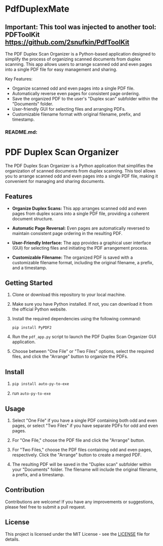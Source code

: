 # PdfDuplexMate
## Important: This tool was injected to another tool: PDFToolKit https://github.com/2snufkin/PdfToolKit
The PDF Duplex Scan Organizer is a Python-based application designed to simplify the process of organizing scanned documents from duplex scanning. This app allows users to arrange scanned odd and even pages into a single PDF file for easy management and sharing.

Key Features:
- Organize scanned odd and even pages into a single PDF file.
- Automatically reverse even pages for consistent page ordering.
- Save the organized PDF to the user's "Duplex scan" subfolder within the "Documents" folder.
- User-friendly GUI for selecting files and arranging PDFs.
- Customizable filename format with original filename, prefix, and timestamp.

### README.md:

# PDF Duplex Scan Organizer

The PDF Duplex Scan Organizer is a Python application that simplifies the organization of scanned documents from duplex scanning. This tool allows you to arrange scanned odd and even pages into a single PDF file, making it convenient for managing and sharing documents.

## Features

- **Organize Duplex Scans:** This app arranges scanned odd and even pages from duplex scans into a single PDF file, providing a coherent document structure.

- **Automatic Page Reversal:** Even pages are automatically reversed to maintain consistent page ordering in the resulting PDF.

- **User-Friendly Interface:** The app provides a graphical user interface (GUI) for selecting files and initiating the PDF arrangement process.

- **Customizable Filename:** The organized PDF is saved with a customizable filename format, including the original filename, a prefix, and a timestamp.

## Getting Started

1. Clone or download this repository to your local machine.

2. Make sure you have Python installed. If not, you can download it from the official Python website.

3. Install the required dependencies using the following command:
   
   ```
   pip install PyPDF2
   ```

4. Run the `pdf_app.py` script to launch the PDF Duplex Scan Organizer GUI application.

5. Choose between "One File" or "Two Files" options, select the required files, and click the "Arrange" button to organize the PDFs.

## Install
1. 
    ```bash
    pip install auto-py-to-exe
    ```
2. run  `auto-py-to-exe`

## Usage

1. Select "One File" if you have a single PDF containing both odd and even pages, or select "Two Files" if you have separate PDFs for odd and even pages.

2. For "One File," choose the PDF file and click the "Arrange" button.

3. For "Two Files," choose the PDF files containing odd and even pages, respectively. Click the "Arrange" button to create a merged PDF.

4. The resulting PDF will be saved in the "Duplex scan" subfolder within your "Documents" folder. The filename will include the original filename, a prefix, and a timestamp.

## Contribution

Contributions are welcome! If you have any improvements or suggestions, please feel free to submit a pull request.

## License

This project is licensed under the MIT License - see the [LICENSE](LICENSE) file for details.

